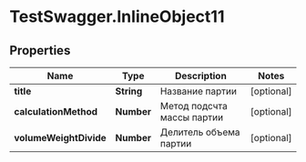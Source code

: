 # TestSwagger.InlineObject11

## Properties

Name | Type | Description | Notes
------------ | ------------- | ------------- | -------------
**title** | **String** | Название партии | [optional] 
**calculationMethod** | **Number** | Метод подсчта массы партии | [optional] 
**volumeWeightDivide** | **Number** | Делитель объема партии | [optional] 


